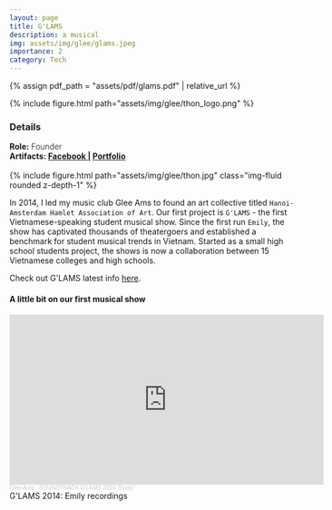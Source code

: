 ```yaml
---
layout: page
title: G'LAMS
description: a musical
img: assets/img/glee/glams.jpeg
importance: 2
category: Tech
---
```

{% assign pdf_path = "assets/pdf/glams.pdf" | relative_url %}
<div class="row sm-2">
        {% include figure.html path="assets/img/glee/thon_logo.png" %}
</div>

<h3> Details </h3>
<div class="row" >
    <div class="col-sm-6" style="font-weight:300;"> 
    <strong> Role:</strong> Founder
    </div> 
</div>
<div class="row" >
    <div class="col-sm-6" style="font-weight:300;"> 
    <strong> Artifacts: <a target="_blank" rel="noopener noreferrer" href="https://www.facebook.com/glamsmusical"> Facebook </a> | 
    <a target="_blank" rel="noopener noreferrer" href="{{ pdf_path | relative_url }}"> Portfolio </a> </strong>
    </div>
</div>
<br>

<div class="row mt-9">
        {% include figure.html path="assets/img/glee/thon.jpg" class="img-fluid rounded z-depth-1" %}
</div>

In 2014, I led my music club Glee Ams to found an art collective titled `Hanoi-Amsterdam Hamlet Association of Art`. Our first project is `G'LAMS` - the first Vietnamese-speaking student musical show. Since the first run `Emily`, the show has captivated thousands of theatergoers and established a benchmark for student musical trends in Vietnam. Started as a small high school students project, the shows is now a collaboration between 15 Vietnamese colleges and high schools.

Check out G'LAMS latest info [here](https://www.facebook.com/glamsmusical).
<br>
<h4> A little bit on our first musical show </h4>
<iframe width="110%" height="300" scrolling="no" frameborder="yes" allow="autoplay" src="https://w.soundcloud.com/player/?url=https%3A//api.soundcloud.com/playlists/146643809&color=%23ff5500&auto_play=false&hide_related=false&show_comments=true&show_user=true&show_reposts=false&show_teaser=true&visual=true"></iframe><div style="font-size: 10px; color: #cccccc;line-break: anywhere;word-break: normal;overflow: hidden;white-space: nowrap;text-overflow: ellipsis; font-family: Interstate,Lucida Grande,Lucida Sans Unicode,Lucida Sans,Garuda,Verdana,Tahoma,sans-serif;font-weight: 100;"><a href="https://soundcloud.com/glee-ams" title="Glee Ams" target="_blank" style="color: #cccccc; text-decoration: none;">Glee Ams</a> · <a href="https://soundcloud.com/glee-ams/sets/soundtrack-glams-2014-emily" title="SOUNDTRACK G&#x27;LAMS 2014 &quot;Emily&quot;" target="_blank" style="color: #cccccc; text-decoration: none;">SOUNDTRACK G&#x27;LAMS 2014 &quot;Emily&quot;</a></div>
<div class="caption">
    G'LAMS 2014: Emily recordings
</div>
<br>
<!-- ///assets/pdf/cv.pdf -->
<object data="{{pdf_path | relative_url}}" width="850" height="900" type="application/pdf"></object>